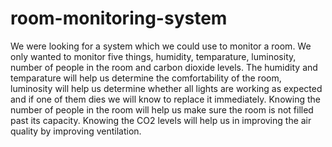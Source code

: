 # room-monitoring-system

We were looking for a system which we could use to monitor a room. We only wanted to monitor five things, humidity, temparature, luminosity, number of people in the room and carbon dioxide levels. 
The humidity and temparature will help us determine the comfortability of the room, luminosity will help us determine whether all lights are working as expected and if one of them dies we will know to replace it immediately.
Knowing the number of people in the room will help us make sure the room is not filled past its capacity. Knowing the CO2 levels will help us in improving the air quality by improving ventilation.
